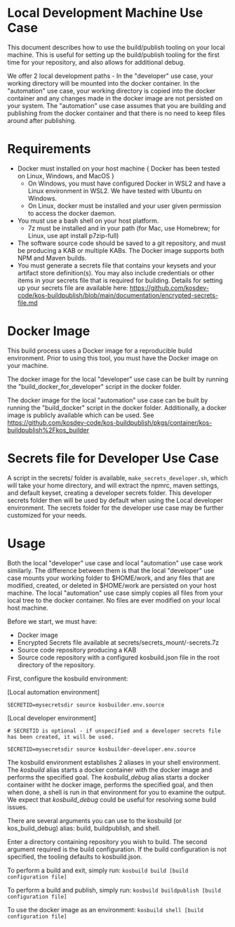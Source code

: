 # Local Development Machine Use Case

This document describes how to use the build/publish tooling on your local machine.  This is useful for setting up the build/publish tooling for the first time for your repository, and also allows for additional debug.

We offer 2 local development paths - In the "developer" use case, your working directory will be mounted into the docker container. In the "automation" use case, your working directory is copied into the docker container and any changes made in the docker image are not persisted on your system.  The "automation" use case assumes that you are building and publishing from the docker container and that there is no need to keep files around after publishing.

# Requirements

  * Docker must installed on your host machine { Docker has been tested on Linux, Windows, and MacOS }
    - On Windows, you must have configured Docker in WSL2 and have a Linux environment in WSL2.  We have tested with Ubuntu on Windows.
    - On Linux, docker must be installed and your user given permission to access the docker daemon.
  * You must use a bash shell on your host platform.
    - 7z must be installed and in your path (for Mac, use Homebrew; for Linux, use apt install p7zip-full)
  * The software source code should be saved to a git repository, and must be producing a KAB or multiple KABs.  The Docker image supports both NPM and Maven builds.
  * You must generate a secrets file that contains your keysets and your artifact store definition(s).  You may also include credentials or other items in your secrets file that is required for building.  Details for setting up your secrets file are available here: https://github.com/kosdev-code/kos-buildpublish/blob/main/documentation/encrypted-secrets-file.md

# Docker Image

This build process uses a Docker image for a reproducible build environment.  Prior to using this tool, you must have the Docker image on your machine.

The docker image for the local "developer" use case can be built by running the "build_docker_for_developer" script in the docker folder.

The docker image for the local "automation" use case can be built by running the "build_docker" script in the docker folder.  Additionally, a docker image is publicly available which can be used.  See https://github.com/kosdev-code/kos-buildpublish/pkgs/container/kos-buildpublish%2Fkos_builder

# Secrets file for Developer Use Case

A script in the secrets/ folder is available, `make_secrets_developer.sh`, which will take your home directory, and will extract the npmrc, maven settings, and default keyset, creating a developer secrets folder.  This developer secrets folder then will be used by default when using the Local developer environment.  The secrets folder for the developer use case may be further customized for your needs.

# Usage

Both the local "developer" use case and local "automation" use case work similarly.  The difference between them is that the local "developer" use case mounts your working folder to $HOME/work, and any files that are modified, created, or deleted in $HOME/work are persisted on your host machine.  The local "automation" use case simply copies all files from your local tree to the docker container.  No files are ever modified on your local host machine.


Before we start, we must have:

  - Docker image
  - Encrypted Secrets file available at secrets/secrets_mount/<mysecretsdir>-secrets.7z
  - Source code repository producing a KAB
  - Source code repository with a configured kosbuild.json file in the root directory of the repository.

First, configure the kosbuild environment:

[Local automation environment]
```
SECRETID=mysecretsdir source kosbuilder.env.source
```
[Local developer environment]
```
# SECRETID is optional - if unspecified and a developer secrets file has been created, it will be used.

SECRETID=mysecretsdir source kosbuilder-developer.env.source
```

The kosbuild environment establishes 2 aliases in your shell environment.  The *kosbuild* alias starts a docker container with the docker image and performs the specified goal.  The *kosbuild_debug* alias starts a docker container witht he docker image, performs the specified goal, and then when done, a shell is run in that environment for you to examine the output.  We expect that *kosbuild_debug* could be useful for resolving some build issues.

There are several arguments you can use to the kosbuild (or kos_build_debug) alias: build, buildpublish, and shell.

Enter a directory containing repository you wish to build.  The second argument required is the build configuration.  If the build configuration is not specified, the tooling defaults to kosbuild.json.

To perform a build and exit, simply run:
`kosbuild build [build configuration file]`

To perform a build and publish, simply run:
`kosbuild buildpublish [build configuration file]`

To use the docker image as an environment:
`kosbuild shell [build configuration file]`

